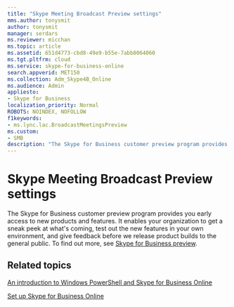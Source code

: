 ```yaml
---
title: "Skype Meeting Broadcast Preview settings"
mms.author: tonysmit
author: tonysmit
manager: serdars
ms.reviewer: micchan
ms.topic: article
ms.assetid: 651d4773-cbd8-49e9-b55e-7abb8064060
ms.tgt.pltfrm: cloud
ms.service: skype-for-business-online
search.appverid: MET150
ms.collection: Adm_Skype4B_Online
ms.audience: Admin
appliesto:
- Skype for Business
localization_priority: Normal
ROBOTS: NOINDEX, NOFOLLOW
f1keywords: 
- ms.lync.lac.BroadcastMeetingsPreview
ms.custom:
- SMB
description: "The Skype for Business customer preview program provides you early access to new products and features. It enables your organization to get a sneak peek at what's coming, test out the new features in your own environment, and give feedback before we release product builds to the general public. To find out more, see Skype for Business preview."
---
```


# Skype Meeting Broadcast Preview settings

The Skype for Business customer preview program provides you early access to new products and features. It enables your organization to get a sneak peek at what's coming, test out the new features in your own environment, and give feedback before we release product builds to the general public. To find out more, see [Skype for Business preview](https://www.skypepreview.com/).

## Related topics
[An introduction to Windows PowerShell and Skype for Business Online](https://go.microsoft.com/fwlink/?LinkId=525039)
  
[Set up Skype for Business Online](../set-up-skype-for-business-online/set-up-skype-for-business-online.md)

  
 